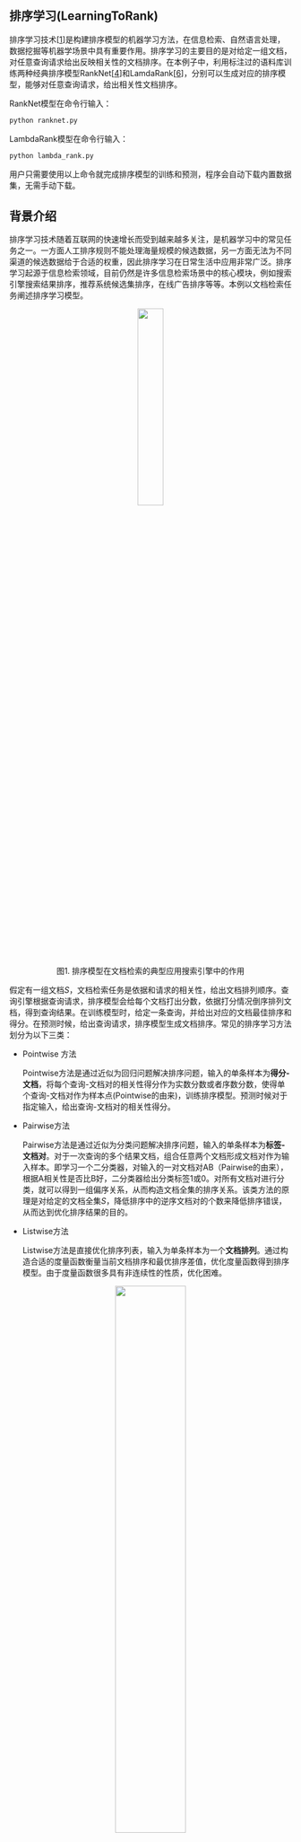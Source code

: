 ## 排序学习(LearningToRank)

排序学习技术\[[1](#参考文献1)\]是构建排序模型的机器学习方法，在信息检索、自然语言处理，数据挖掘等机器学场景中具有重要作用。排序学习的主要目的是对给定一组文档，对任意查询请求给出反映相关性的文档排序。在本例子中，利用标注过的语料库训练两种经典排序模型RankNet[[4](#参考文献4)\]和LamdaRank[[6](#参考文献6)\]，分别可以生成对应的排序模型，能够对任意查询请求，给出相关性文档排序。

RankNet模型在命令行输入：

```python
python ranknet.py
```

LambdaRank模型在命令行输入：

```python
python lambda_rank.py
```

用户只需要使用以上命令就完成排序模型的训练和预测，程序会自动下载内置数据集，无需手动下载。

## 背景介绍

排序学习技术随着互联网的快速增长而受到越来越多关注，是机器学习中的常见任务之一。一方面人工排序规则不能处理海量规模的候选数据，另一方面无法为不同渠道的候选数据给于合适的权重，因此排序学习在日常生活中应用非常广泛。排序学习起源于信息检索领域，目前仍然是许多信息检索场景中的核心模块，例如搜索引擎搜索结果排序，推荐系统候选集排序，在线广告排序等等。本例以文档检索任务阐述排序学习模型。

<p align="center">
<img src="images/search_engine_example.png" width="30%" ><br/>
图1. 排序模型在文档检索的典型应用搜索引擎中的作用
</p>

假定有一组文档$S$，文档检索任务是依据和请求的相关性，给出文档排列顺序。查询引擎根据查询请求，排序模型会给每个文档打出分数，依据打分情况倒序排列文档，得到查询结果。在训练模型时，给定一条查询，并给出对应的文档最佳排序和得分。在预测时候，给出查询请求，排序模型生成文档排序。常见的排序学习方法划分为以下三类：

- Pointwise 方法

  Pointwise方法是通过近似为回归问题解决排序问题，输入的单条样本为**得分-文档**，将每个查询-文档对的相关性得分作为实数分数或者序数分数，使得单个查询-文档对作为样本点(Pointwise的由来)，训练排序模型。预测时候对于指定输入，给出查询-文档对的相关性得分。

- Pairwise方法

  Pairwise方法是通过近似为分类问题解决排序问题，输入的单条样本为**标签-文档对**。对于一次查询的多个结果文档，组合任意两个文档形成文档对作为输入样本。即学习一个二分类器，对输入的一对文档对AB（Pairwise的由来），根据A相关性是否比B好，二分类器给出分类标签1或0。对所有文档对进行分类，就可以得到一组偏序关系，从而构造文档全集的排序关系。该类方法的原理是对给定的文档全集$S$，降低排序中的逆序文档对的个数来降低排序错误，从而达到优化排序结果的目的。

- Listwise方法

  Listwise方法是直接优化排序列表，输入为单条样本为一个**文档排列**。通过构造合适的度量函数衡量当前文档排序和最优排序差值，优化度量函数得到排序模型。由于度量函数很多具有非连续性的性质，优化困难。

<p align="center">
<img src="images/learning_to_rank.jpg" width="50%" ><br/>
图2. 排序模型三类方法
</p>

## 实验数据

本例中的实验数据采用了排序学习中的基准数据[LETOR]([http://research.microsoft.com/en-us/um/beijing/projects/letor/LETOR4.0/Data/MQ2007.rar](http://research.microsoft.com/en-us/um/beijing/projects/letor/LETOR4.0/Data/MQ2007.rar))语料库，部分来自于Gov2网站的查询请求结果，包含了约1700条查询请求结果文档列表，并对文档相关性做出了人工标注。其中，一条查询含有唯一的查询id，对应于多个具有相关性的文档，构成了一次查询请求结果文档列表。每个文档由一个一维数组的特征向量表示，并对应一个人工标注与查询的相关性分数。

本例在第一次运行的时会自动下载LETOR MQ2007数据集并缓存，无需手动下载。

`mq2007`数据集分别提供了三种类型排序模型的生成格式，需要指定生成格式`format`

例如调用接口

```python
pairwise_train_dataset = functools.partial(paddle.dataset.mq2007.train, format="pairwise")
for label, left_doc, right_doc in pairwise_train_dataset():
    ...
```

## 模型概览

对于排序模型，本例中提供了Pairwise方法的模型RankNet和Listwise方法的模型LambdaRank，分别代表了两类学习方法。Pointwise方法的排序模型退化为回归问题，请参考PaddleBook中[推荐系统](https://github.com/PaddlePaddle/book/blob/develop/05.recommender_system/README.cn.md)一课。

## RankNet排序模型

[RankNet](http://icml.cc/2015/wp-content/uploads/2015/06/icml_ranking.pdf)是一种经典的Pairwise的排序学习方法，是典型的前向神经网络排序模型。在文档集合$S$中的第$i$个文档记做$U_i$，它的文档特征向量记做$x_i$，对于给定的一个文档对$U_i$, $U_j$，RankNet将输入的单个文档特征向量$x$映射到$f(x)$，得到$s_i=f(x_i)$, $s_j=f(x_j)$。将$U_i$相关性比$U_j$好的概率记做$P_{i,j}$，则

$$P_{i,j}=P(U_{i}>U_{j})=\frac{1}{1+e^{-\sigma (s_{i}-s_{j}))}}$$

由于排序度量函数大多数非连续，非光滑，因此RankNet需要一个可以优化的度量函数$C$。首先使用交叉熵作为度量函数衡量预测代价，将损失函数$C$记做

$$C_{i,j}=-\bar{P_{i,j}}logP_{i,j}-(1-\bar{P_{i,j}})log(1-P_{i,j})$$

其中$\bar{P_{i,j}}$代表真实概率，记做

$$\bar{P_{i,j}}=\frac{1}{2}(1+S_{i,j})$$

而$S_{i,j}$ = {+1,0}，表示$U_i$和$U_j$组成的Pair的标签，即Ui相关性是否好于$U_j$。

最终得到了可求导的度量损失函数

$$C=\frac{1}{2}(1-S_{i,j})\sigma (s_{i}-s{j})+log(1+e^{-\sigma (s_{i}-s_{j})})$$

可以使用常规的梯度下降方法进行优化。细节见[RankNet](http://icml.cc/2015/wp-content/uploads/2015/06/icml_ranking.pdf)

同时，得到文档$U_i$在排序优化过程的梯度信息为

$$\lambda _{i,j}=\frac{\partial C}{\partial s_{i}} = \frac{1}{2}(1-S_{i,j})-\frac{1}{1+e^{\sigma (s_{i}-s_{j})}}$$

表示的含义是本轮排序优化过程中文档$U_i$的上升或者下降量。

根据以上推论构造RankNet网络结构，由若干层隐藏层和全连接层构成，如图所示，将文档特征使用隐藏层，全连接层逐层变换，完成了底层特征空间到高层特征空间的变换。其中docA和docB结构对称，分别输入到最终的RankCost层中。

<p align="center">
<img src="images/ranknet.jpg" width="50%" ><br/>
图3. RankNet网络结构示意图
</p>

- 全连接层(fully connected layer) : 指上一层中的每个节点都连接到下层网络。本例子中同样使用`paddle.layer.fc`实现，注意输入到RankCost层的全连接层维度为1。
- RankCost层： RankCost层是排序网络RankNet的核心，度量docA相关性是否比docB好，给出预测值并和label比较。使用了交叉熵(cross enctropy)作为度量损失函数，使用梯度下降方法进行优化。细节可见[RankNet](http://icml.cc/2015/wp-content/uploads/2015/06/icml_ranking.pdf)[4]。

由于Pairwise中的网络结构是左右对称，可定义一半网络结构，另一半共享网络参数。在PaddlePaddle中允许网络结构中共享连接，具有相同名字的参数将会共享参数。使用PaddlePaddle实现RankNet排序模型，定义网络结构的示例代码如下：

```python
import paddle.v2 as paddle

def half_ranknet(name_prefix, input_dim):
  """
  parameter with a same name will be shared in PaddlePaddle framework,
  these parameters in ranknet can be used in shared state, e.g. left network and right network in detail
  https://github.com/PaddlePaddle/Paddle/blob/develop/doc/design/api.md
  """
  # data layer
  data = paddle.layer.data(name_prefix+"/data", paddle.data_type.dense_vector(input_dim))

  # fully connect layer
  hd1 = paddle.layer.fc(
    input=data,
    size=10,
    act=paddle.activation.Tanh(),
    param_attr=paddle.attr.Param(initial_std=0.01, name="hidden_w1"))
  # fully connected layer/ output layer
  output = paddle.layer.fc(
    input=hd1,
    size=1,
    act=paddle.activation.Linear(),
    param_attr=paddle.attr.Param(initial_std=0.01, name="output"))
  return output

def ranknet(input_dim):
  # label layer
  label = paddle.layer.data("label", paddle.data_type.integer_value(1))

  # reuse the parameter in half_ranknet
  output_left = half_ranknet("left", input_dim)  
  output_right = half_ranknet("right", input_dim)

  # rankcost layer
  cost = paddle.layer.rank_cost(name="cost", left=output_left, right=output_right, label=label)
  return cost
```

上述结构中使用了和图3相同的模型结构：两层隐藏层，分别是`hidden_size=10`的全连接层和`hidden_size=1`的全连接层。本例中的input_dim指输入**单个文档**的特征的维度，label取值为1，0。每条输入样本为`<label>，<docA, docB>`的结构，以docA为例，输入`input_dim`的文档特征，依次变换成10维，1维特征，最终输入到RankCost层中，比较docA和docB在RankCost输出得到预测值。

### RankNet模型训练

RankNet的训练只需要运行命令：

```python
python ranknet.py
```
将会自动下载数据，训练RankNet模型，并将每个轮次的模型参数存储下来。

### RankNet模型预测

本例提供了rankNet模型的训练和预测两个部分。完成训练后的模型分为拓扑结构(需要注意`rank_cost`不是模型拓扑结构的一部分)和模型参数文件两部分。在本例子中复用了`ranknet`训练时的模型拓扑结构`half_ranknet`，模型参数从外存中加载。模型预测的输入为单个文档的特征向量，模型会给出相关性得分。将预测得分排序即可得到最终的文档相关性排序结果。

##  用户自定义RankNet数据

上述的代码使用了PaddlePaddle内置的排序数据，如果希望使用自定义格式数据，可以参考PaddlePaddle内置的`mq2007`数据集，编写一个新的生成器函数。例如输入数据为如下格式，只包含doc0-doc2三个文档。

\<query_id\> \<relevance_score\> \<feature_vector\>的格式(featureid: feature_value)

```
query_id : 1, relevance_score:1, feature_vector 0:0.1, 1:0.2, 2:0.4  #doc0
query_id : 1, relevance_score:2, feature_vector 0:0.3, 1:0.1, 2:0.4  #doc1
query_id : 1, relevance_score:0, feature_vector 0:0.2, 1:0.4, 2:0.1  #doc2
query_id : 2, relevance_score:0, feature_vector 0:0.1, 1:0.4, 2:0.1  #doc0
.....
```

需要将输入样本转换为Pairwise的输入格式，例如组合生成格式与mq2007 Pairwise格式相同的结构

\<label\> \<docA_feature_vector\>\<docB_feature_vector\>

```
1 doc1 doc0
1 doc1 doc2
1 doc0 doc2
....
```

注意，一般在Pairwise格式的数据中，label=1表示docA和查询的相关性好于docB，事实上label信息隐含在docA和docB组合pair中。如果存在`0 docA docB`，交换顺序构造`1 docB docA`即可。

另外组合所有的pair会有训练数据冗余，因为可以从部分偏序关系恢复文档集上的全序关系。相关研究见[PairWise approach](http://www.machinelearning.org/proceedings/icml2007/papers/139.pdf)[[5](#参考文献5)\]，本例不予赘述。

```python
# a customized data generator
def gen_pairwise_data(text_line_of_data):
    """
      return :
      ------
      label : np.array, shape=(1)
      docA_feature_vector : np.array, shape=(1, feature_dimension)
      docA_feature_vector : np.array, shape=(1, feature_dimension)
    """
    return label, docA_feature_vector, docB_feature_vector
```

对应于paddle的输入中，`integer_value`为单个整数，`dense_vector`为实数一维向量，与生成器对应，需要在训练模型之前指明输入数据对应关系。

```python
# Define the input data order
feeding = { "label":0,
            "left/data" :1,
            "right/data":2}
```



## LambdaRank排序模型

[LambdaRank](https://papers.nips.cc/paper/2971-learning-to-rank-with-nonsmooth-cost-functions.pdf)\[[6](#参考文献))\]是Listwise的排序方法，是Bugers[6]等人从RankNet发展而来，使用构造lambda函数(LambdaRank名字的由来)的方法优化度量标准NDCG(Normalized Discounted Cumulative Gain)，每个查询后得到的结果文档列表都单独作为一个训练样本。NDCG是信息论中很衡量文档列表排序质量的标准之一，前$K$个文档的NDCG得分记做

$$NDCG@K=Z_{k}\sum (2^{rel_{i}})1/log(k+1)$$

前文中RankNet中推导出，文档排序需要的是排序错误的梯度信息。NDCG度量函数是非光滑，非连续的，不能直接求得梯度信息，因此将|delta(NDCG)|=|NDCG(new) - NDCG(old)|引入，构造lambda函数为

$$\lambda _{i,j}=\frac{\partial C}{\partial s_{i}}=-\frac{\sigma }{1+e^{\sigma (s_{i}-s{j})}}|\Delta NDCG|$$

替换RankNet中的梯度表示，得到的排序模型称为[LambdaRank](https://papers.nips.cc/paper/2971-learning-to-rank-with-nonsmooth-cost-functions.pdf)

由以上推导可知，LambdaRank网络结构和RankNet结构非常相似。如图所示

<p align="center">
<img src="images/lambdarank.jpg" width="50%" ><br/>
图4. LambdaRank的网络结构示意图
</p>

一个查询得到的结果文档列表作为一条样本输入到网络中，替换RankCost为LambdaCost层，其他结构与RankNet相同。

- LambdaCost层 : LambdaCost层使用NDCG差值作为Lambda函数，score是一个一维的序列，对于单调训练样本全连接层输出的是1x1的序列，二者的序列长度都等于该条查询得到的文档数量。Lambda函数的构造详细见[LambdaRank](https://papers.nips.cc/paper/2971-learning-to-rank-with-nonsmooth-cost-functions.pdf)

使用PaddlePaddle定义LambdaRank网络结构的示例代码如下：

```python
import paddle.v2 as paddle
def lambdaRank(input_dim):
    """
    lambdaRank is a ListWise Rank Model, input data and label must be sequence
    https://papers.nips.cc/paper/2971-learning-to-rank-with-nonsmooth-cost-functions.pdf
    parameters :
      input_dim, one document's dense feature vector dimension

    dense_vector_sequence format
    [[f, ...], [f, ...], ...], f is represent for an float or int number
    """
    label = paddle.layer.data("label",
                              paddle.data_type.dense_vector_sequence(1))
    data = paddle.layer.data("data",
                             paddle.data_type.dense_vector_sequence(input_dim))

    # hidden layer
    hd1 = paddle.layer.fc(
        input=data,
        size=10,
        act=paddle.activation.Tanh(),
        param_attr=paddle.attr.Param(initial_std=0.01))
    output = paddle.layer.fc(
        input=hd1,
        size=1,
        act=paddle.activation.Linear(),
        param_attr=paddle.attr.Param(initial_std=0.01))
    # cost layer
    cost = paddle.layer.lambda_cost(
        input=output, score=label, NDCG_num=6, max_sort_size=-1)
    return cost, output
```

上述结构中使用了和图3相同的模型结构。和RankNet相似，分别使用了`hidden_size=10`和`hidden_size=1`的两个全连接层。本例中的input_dim指输入**单个文档**的特征的维度。每条输入样本为label，\<docA, docB\>的结构，以docA为例，输入input_dim的文档特征，依次变换成10维，1维特征，最终输入到LambdaCost层中。需要注意这里的label和data格式为**dense_vector_sequence**，表示一列文档得分或者文档特征组成的**序列**。

### LambdaRank模型训练

训练LambdaRank模型只需要运行命令：

```python
python lambda_rank.py
```

脚本会自动下载数据，训练LambdaRank模型，并将每个轮次的模型存储下来。

### LambdaRank模型预测

LambdaRank模型预测过程和RankNet相同。预测时的模型拓扑结构复用代码中的模型定义，从外存加载对应的参数文件。预测时的输入是文档列表，输出是该文档列表的各个文档相关性打分，根据打分对文档进行重新排序，即可得到最终的文档排序结果。

## 自定义 LambdaRank数据

上面的代码使用了PaddlePaddle内置的mq2007数据，如果希望使用自定义格式数据，可以参考PaddlePaddle内置的`mq2007`数据集，编写一个生成器函数。例如输入数据为如下格式，只包含doc0-doc2三个文档。

\<query_id\> \<relevance_score\> \<feature_vector\>的格式

```
query_id : 1, relevance_score:1, feature_vector 0:0.1, 1:0.2, 2:0.4  #doc0
query_id : 1, relevance_score:2, feature_vector 0:0.3, 1:0.1, 2:0.4  #doc1
query_id : 1, relevance_score:0, feature_vector 0:0.2, 1:0.4, 2:0.1  #doc2
query_id : 2, relevance_score:0, feature_vector 0:0.1, 1:0.4, 2:0.1  #doc0
query_id : 2, relevance_score:2, feature_vector 0:0.1, 1:0.4, 2:0.1  #doc1
.....
```

需要转换为Listwise格式，例如

<query_id><relevance_score> <feature_vector>

```tex
1    1    0.1,0.2,0.4
1    2    0.3,0.1,0.4
1    0    0.2,0.4,0.1

2    0    0.1,0.4,0.1
2    2    0.1,0.4,0.1
......
```

**数据格式注意**

- 数据中每条样本对应的文档数量都必须大于`lambda_cost`层的NDCG_num
- 若单条样本对应的文档都为0，文档相关性都为0，NDCG计算无效，那么可以判定该query无效，我们在训练中过滤掉了这样的query。

```python
# self define data generator
def gen_listwise_data(text_all_lines_of_data):
    """
    return :
    ------
    label : np.array, shape=(samples_num, )
    querylist : np.array, shape=(samples_num, feature_dimension)
    """
    return label_list, query_docs_feature_vector_matrix
```

对应于PaddlePaddle输入，`label`的类型为`dense_vector_sequence`，是得分的序列，`data`的类型为`dense_vector_sequence`，是特征向量的序列输入，`input_dim`为单个文档的一维特征向量维度，与生成器对应，需要在训练模型之前指明输入数据对应关系。

```python
# Define the input data order
feeding = {"label":0,
           "data" : 1}
```

## 总结

LTR在实际生活中有着广泛的应用。排序模型构造方法一般可划分为PointWise方法，Pairwise方法，Listwise方法，本例以LETOR的mq2007数据为例子，阐述了Pairwise的经典方法RankNet和Listwise方法中的LambdaRank，展示如何使用PaddlePaddle框架构造对应的排序模型结构，并提供了自定义数据类型样例。PaddlePaddle提供了灵活的编程接口，并可以使用一套代码运行在单机单GPU和多机分布式多GPU下实现LTR类型任务。

## 参考文献

1. https://en.wikipedia.org/wiki/Learning_to_rank
2. Liu T Y. [Learning to rank for information retrieval](http://ftp.nowpublishers.com/article/DownloadSummary/INR-016)[J]. Foundations and Trends® in Information Retrieval, 2009, 3(3): 225-331.
3. Li H. [Learning to rank for information retrieval and natural language processing](http://www.morganclaypool.com/doi/abs/10.2200/S00607ED2V01Y201410HLT026)[J]. Synthesis Lectures on Human Language Technologies, 2014, 7(3): 1-121.
4. Burges C, Shaked T, Renshaw E, et al. [Learning to rank using gradient descent](http://machinelearning.wustl.edu/mlpapers/paper_files/icml2005_BurgesSRLDHH05.pdf)[C]//Proceedings of the 22nd international conference on Machine learning. ACM, 2005: 89-96.
5. Cao Z, Qin T, Liu T Y, et al. [Learning to rank: from pairwise approach to listwise approach](http://machinelearning.wustl.edu/mlpapers/paper_files/icml2007_CaoQLTL07.pdf)[C]//Proceedings of the 24th international conference on Machine learning. ACM, 2007: 129-136.
6. Burges C J C, Ragno R, Le Q V. [Learning to rank with nonsmooth cost functions](https://papers.nips.cc/paper/2971-learning-to-rank-with-nonsmooth-cost-functions.pdf)[C]//NIPS. 2006, 6: 193-200.
